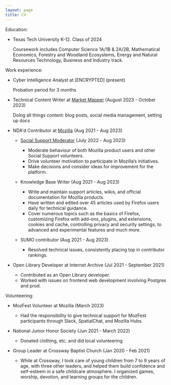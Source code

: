 ```yaml
---
layout: page
title: CV
---
```



Education:

- Texas Tech University K-12. Class of 2024

   Coursework includes Computer Science 1A/1B & 2A/2B, Mathematical Economics, Forestry and Woodland Ecosystems, Energy and Natural Resources Technology, Business and Industry track.


Work experience:

- Cyber Intelligence Analyst at [ENCRYPTED] (present)

  Probation period for 3 months

- Technical Content Writer at [Market Mapper](https://marketmapper.io/) (August 2023 - October 2023)

  Doing all things content: blog posts, social media management, setting up docs
  

- NDA'd Contributor at [Mozilla](https://support.mozilla.org/en-US/user/VintageMind/) (Aug 2021 - Aug 2023)

    - [Social Support Moderator](https://support.mozilla.org/en-US/kb/how-be-social-support-moderator) (July 2022 - Aug 2023)

      - Moderate behaviour of both Mozilla product users and other Social Support volunteers.
      - Drive volunteer motivation to participate in Mozilla’s initiatives.
      - Make decisions and consider ideas for improvement for the platform.

    - Knowledge Base Writer (Aug 2021 - Aug 2023)

      - Write and maintain support articles, wikis, and official documentation for Mozilla products.
      - Have written and edited over 45 articles used by Firefox users daily for technical guidance.
      - Cover numerous topics such as the basics of Firefox, customizing Firefox with add-ons, plugins, and extensions, cookies and cache, controlling privacy and security settings, to advanced and experimental features and much more.

 
    - SUMO contributor (Aug 2021 - Aug 2023)

       - Resolved technical issues, consistently placing top in contributor rankings.
 
- Open Library Developer at Internet Archive (Jul 2021 - September 2021)

  - Contributed as an Open Library developer.
  - Worked with issues on frontend web development involving Postgres and prod.


Volunteering:

- MozFest Volunteer at Mozilla (March 2023)

  - Had the responsibility to give technical support for MozFest participants through Slack, SpatialChat, and Mozilla Hubs.

- National Junior Honor Society (Jun 2021 - March 2022)

  - Donated clothing, etc. and did local volunteering

- Group Leader at Crossway Baptist Church (Jan 2020 - Feb 2021)

  - While at Crossway, I took care of young children from 7 to 9 years of age, with three other leaders, and helped them build confidence and self-esteem in a safe childcare atmosphere. I organized games, worship, devotion, and learning groups for the children.
